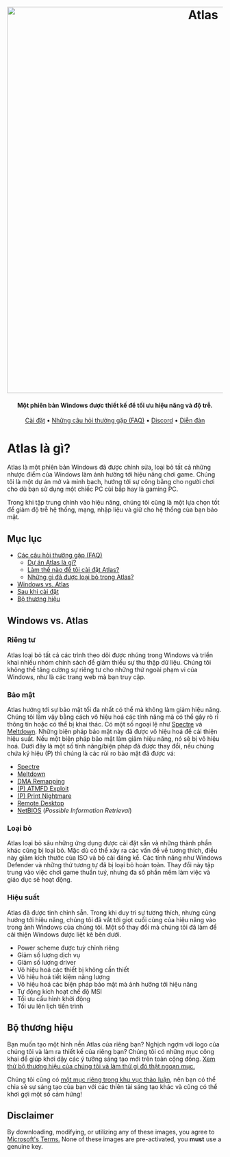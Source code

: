 <h1 align="center">
  <br>
  <a href="http://atlasos.net"><img src="https://i.imgur.com/xV08gIt.png" alt="Atlas" width="900"></a>
</h1>
<h4 align="center">Một phiên bản Windows được thiết kế để tối ưu hiệu năng và độ trễ.</h4>

<p align="center">
  <a href="https://github.com/Atlas-OS/Atlas/wiki/2.-Installing">Cài đặt</a>
  •
  <a href="https://github.com/Atlas-OS/Atlas/wiki/1.-FAQ#contents">Những câu hỏi thường gặp (FAQ)</a>
  •
  <a href="https://discord.com/servers/atlas-795710270000332800" target="_blank">Discord</a>
  •
  <a href="https://forum.atlasos.net/">Diễn đàn</a>
</p>


# Atlas là gì?

Atlas là một phiên bản Windows đã được chỉnh sửa, loại bỏ tất cả những nhược điểm của Windows làm ảnh hưởng tới hiệu năng chơi game. Chúng tôi là một dự án mở và minh bạch, hướng tới sự công bằng cho người chơi cho dù bạn sử dụng một chiếc PC cùi bắp hay là gaming PC.

Trong khi tập trung chính vào hiệu năng, chúng tôi cũng là một lựa chọn tốt để giảm độ trễ hệ thống, mạng, nhập liệu và giữ cho hệ thống của bạn bảo mật.

## Mục lục

- [Các câu hỏi thường gặp (FAQ)](https://github.com/Atlas-OS/Atlas/wiki/1.-FAQ)
  - [Dự án Atlas là gì?](https://github.com/Atlas-OS/Atlas/wiki/1.-FAQ#11-what-is-the-atlas-project)
  - [Làm thế nào để tôi cài đật Atlas?](https://github.com/Atlas-OS/Atlas/wiki/1.-FAQ#12-how-do-i-install-atlas-os)
  - [Những gì đã được loại bỏ trong Atlas?](https://github.com/Atlas-OS/Atlas/wiki/1.-FAQ#13-whats-removed-in-atlas-os)
- <a href="#windows-vs-atlas">Windows vs. Atlas</a>
- [Sau khi cài đặt](https://github.com/Atlas-OS/Atlas/wiki/3.-Post-Install)
- [Bộ thương hiệu](../main/img/brand-kit.zip)

## Windows vs. Atlas

### **Riêng tư**

Atlas loại bỏ tất cả các trình theo dõi được nhúng trong Windows và triển khai nhiều nhóm chính sách để giảm thiểu sự thu thập dữ liệu. Chúng tôi không thể tăng cường sự riêng tư cho những thứ ngoài phạm vi của Windows, như là các trang web mà bạn truy cập.

### **Bảo mật**

Atlas hướng tới sự bảo mật tối đa nhất có thể mà không làm giảm hiệu năng. Chúng tôi làm vậy bằng cách vô hiệu hoá các tính năng mà có thể gây rò rỉ thông tin hoặc có thể bị khai thác. Có một số ngoại lệ như [Spectre](https://spectreattack.com/spectre.pdf) và [Meltdown](https://meltdownattack.com/meltdown.pdf). Những biện pháp bảo mật này đã được vô hiệu hoá để cải thiện hiệu suất.
Nếu một biện pháp bảo mật làm giảm hiệu năng, nó sẽ bị vô hiệu hoá.
Dưới đây là một số tính năng/biện pháp đã được thay đổi, nếu chúng chứa ký hiệu (P) thì chúng là các rủi ro bảo mật đã được vá:

- [Spectre](https://spectreattack.com/spectre.pdf)
- [Meltdown](https://meltdownattack.com/meltdown.pdf)
- [DMA Remapping](https://docs.microsoft.com/en-us/windows/security/information-protection/kernel-dma-protection-for-thunderbolt)
- [(P) ATMFD Exploit](https://msrc.microsoft.com/update-guide/en-US/vulnerability/CVE-2020-1020)
- [(P) Print Nightmare](https://us-cert.cisa.gov/ncas/current-activity/2021/06/30/printnightmare-critical-windows-print-spooler-vulnerability)
- [Remote Desktop](https://cve.mitre.org/cgi-bin/cvekey.cgi?keyword=Windows+Remote+Desktop)
- [NetBIOS](https://en.wikipedia.org/wiki/NetBIOS) (_Possible Information Retrieval_)

### **Loại bỏ**

Atlas loại bỏ sâu những ứng dụng được cài đặt sẵn và những thành phần khác cũng bị loại bỏ. Mặc dù có thể xảy ra các vấn đề về tương thích, điều này giảm kích thước của ISO và bộ cài đáng kể. Các tính năng như Windows Defender và những thứ tương tự đã bị loại bỏ hoàn toàn. Thay đổi này tập trung vào việc chơi game thuần tuý, nhưng đa số phần mềm làm việc và giáo dục sẽ hoạt động.

### **Hiệu suất**

Atlas đã được tinh chỉnh sẵn. Trong khi duy trì sự tương thích, nhưng cũng hướng tới hiệu năng, chúng tôi đã vắt tới giọt cuối cùng của hiệu năng vào trong ảnh Windows của chúng tôi. Một số thay đổi mà chúng tôi đã làm để cải thiện Windows được liệt kê bên dưới.

- Power scheme được tuỳ chỉnh riêng
- Giảm số lượng dịch vụ
- Giảm số lượng driver
- Vô hiệu hoá các thiết bị không cần thiết
- Vô hiệu hoá tiết kiệm năng lượng
- Vô hiệu hoá các biện pháp bảo mật mà ảnh hưởng tới hiệu năng
- Tự động kích hoạt chế độ MSI
- Tối ưu cấu hình khởi động
- Tối ưu lên lịch tiến trình

## Bộ thương hiệu

Bạn muốn tạo một hình nền Atlas của riêng bạn? Nghịch ngợm với logo của chúng tôi và làm ra thiết kế của riêng bạn? Chúng tôi có những mục công khai để giúp khơi dậy các ý tưởng sáng tạo mới trên toàn cộng đồng. [Xem thử bộ thương hiệu của chúng tôi và làm thứ gì đó thật ngoạn mục.](../main/img/brand-kit.zip)

Chúng tôi cũng có [một mục riêng trong khu vục thảo luận](https://github.com/Atlas-OS/Atlas/discussions/categories/community-artwork), nên bạn có thể chia sẻ sự sáng tạo của bạn với các thiên tài sáng tạo khác và cũng có thể khơi gợi một số cảm hứng!

## Disclaimer

By downloading, modifying, or utilizing any of these images, you agree to [Microsoft's Terms.](https://www.microsoft.com/en-us/Useterms/Retail/Windows/10/UseTerms_Retail_Windows_10_English.htm) None of these images are pre-activated, you **must** use a genuine key.
